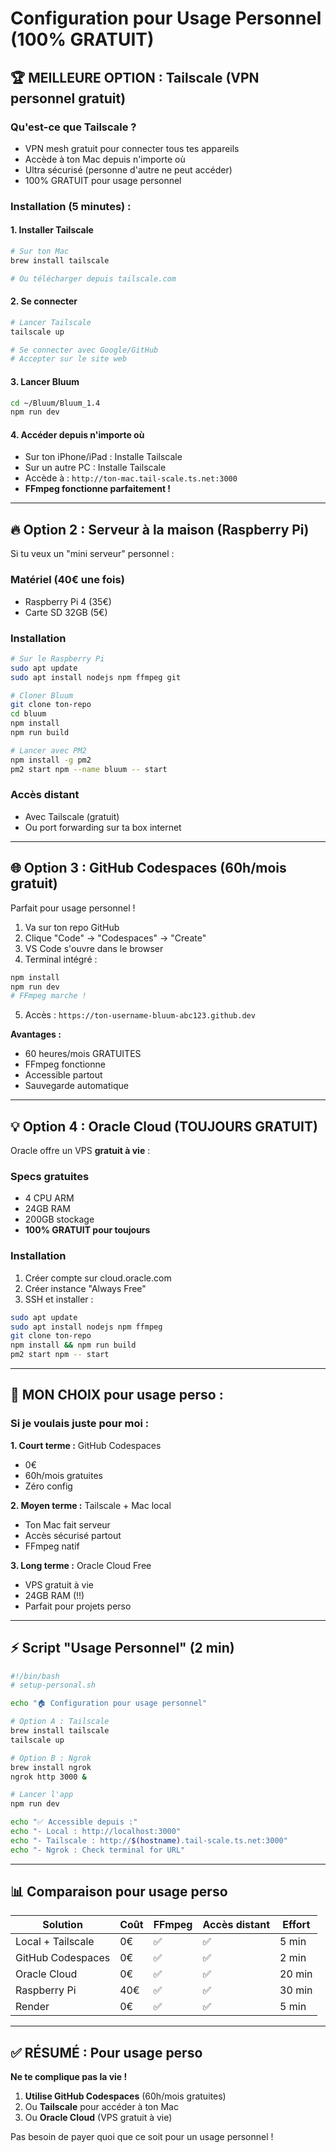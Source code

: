 # Configuration pour Usage Personnel (100% GRATUIT)

## 🏆 MEILLEURE OPTION : Tailscale (VPN personnel gratuit)

### Qu'est-ce que Tailscale ?
- VPN mesh gratuit pour connecter tous tes appareils
- Accède à ton Mac depuis n'importe où
- Ultra sécurisé (personne d'autre ne peut accéder)
- 100% GRATUIT pour usage personnel

### Installation (5 minutes) :

#### 1. Installer Tailscale
```bash
# Sur ton Mac
brew install tailscale

# Ou télécharger depuis tailscale.com
```

#### 2. Se connecter
```bash
# Lancer Tailscale
tailscale up

# Se connecter avec Google/GitHub
# Accepter sur le site web
```

#### 3. Lancer Bluum
```bash
cd ~/Bluum/Bluum_1.4
npm run dev
```

#### 4. Accéder depuis n'importe où
- Sur ton iPhone/iPad : Installe Tailscale
- Sur un autre PC : Installe Tailscale
- Accède à : `http://ton-mac.tail-scale.ts.net:3000`
- **FFmpeg fonctionne parfaitement !**

---

## 🔥 Option 2 : Serveur à la maison (Raspberry Pi)

Si tu veux un "mini serveur" personnel :

### Matériel (40€ une fois)
- Raspberry Pi 4 (35€)
- Carte SD 32GB (5€)

### Installation
```bash
# Sur le Raspberry Pi
sudo apt update
sudo apt install nodejs npm ffmpeg git

# Cloner Bluum
git clone ton-repo
cd bluum
npm install
npm run build

# Lancer avec PM2
npm install -g pm2
pm2 start npm --name bluum -- start
```

### Accès distant
- Avec Tailscale (gratuit)
- Ou port forwarding sur ta box internet

---

## 🌐 Option 3 : GitHub Codespaces (60h/mois gratuit)

Parfait pour usage personnel !

1. Va sur ton repo GitHub
2. Clique "Code" → "Codespaces" → "Create"
3. VS Code s'ouvre dans le browser
4. Terminal intégré :
```bash
npm install
npm run dev
# FFmpeg marche !
```
5. Accès : `https://ton-username-bluum-abc123.github.dev`

**Avantages :**
- 60 heures/mois GRATUITES
- FFmpeg fonctionne
- Accessible partout
- Sauvegarde automatique

---

## 💡 Option 4 : Oracle Cloud (TOUJOURS GRATUIT)

Oracle offre un VPS **gratuit à vie** :

### Specs gratuites
- 4 CPU ARM
- 24GB RAM
- 200GB stockage
- **100% GRATUIT pour toujours**

### Installation
1. Créer compte sur cloud.oracle.com
2. Créer instance "Always Free"
3. SSH et installer :
```bash
sudo apt update
sudo apt install nodejs npm ffmpeg
git clone ton-repo
npm install && npm run build
pm2 start npm -- start
```

---

## 🎯 MON CHOIX pour usage perso :

### Si je voulais juste pour moi :

**1. Court terme :** GitHub Codespaces
- 0€
- 60h/mois gratuites
- Zéro config

**2. Moyen terme :** Tailscale + Mac local
- Ton Mac fait serveur
- Accès sécurisé partout
- FFmpeg natif

**3. Long terme :** Oracle Cloud Free
- VPS gratuit à vie
- 24GB RAM (!!)
- Parfait pour projets perso

---

## ⚡ Script "Usage Personnel" (2 min)

```bash
#!/bin/bash
# setup-personal.sh

echo "🏠 Configuration pour usage personnel"

# Option A : Tailscale
brew install tailscale
tailscale up

# Option B : Ngrok
brew install ngrok
ngrok http 3000 &

# Lancer l'app
npm run dev

echo "✅ Accessible depuis :"
echo "- Local : http://localhost:3000"
echo "- Tailscale : http://$(hostname).tail-scale.ts.net:3000"
echo "- Ngrok : Check terminal for URL"
```

---

## 📊 Comparaison pour usage perso

| Solution | Coût | FFmpeg | Accès distant | Effort |
|----------|------|---------|---------------|---------|
| Local + Tailscale | 0€ | ✅ | ✅ | 5 min |
| GitHub Codespaces | 0€ | ✅ | ✅ | 2 min |
| Oracle Cloud | 0€ | ✅ | ✅ | 20 min |
| Raspberry Pi | 40€ | ✅ | ✅ | 30 min |
| Render | 0€ | ✅ | ✅ | 5 min |

---

## ✅ RÉSUMÉ : Pour usage perso

**Ne te complique pas la vie !**

1. **Utilise GitHub Codespaces** (60h/mois gratuites)
2. Ou **Tailscale** pour accéder à ton Mac
3. Ou **Oracle Cloud** (VPS gratuit à vie)

Pas besoin de payer quoi que ce soit pour un usage personnel !